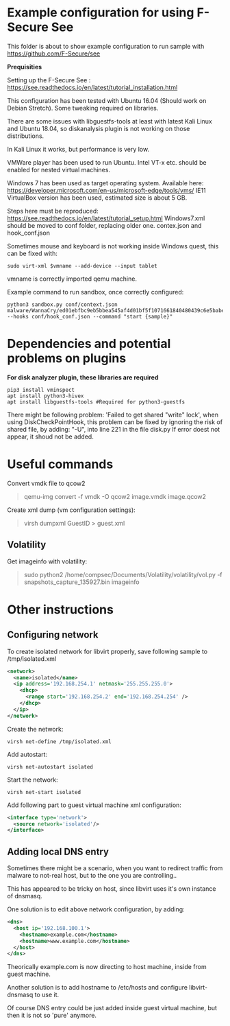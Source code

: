 # Example configuration for using F-Secure See


This folder is about to show example configuration to run sample with https://github.com/F-Secure/see

**Prequisities**

Setting up the F-Secure See : https://see.readthedocs.io/en/latest/tutorial_installation.html

This configuration has been tested with Ubuntu 16.04  (Should work on Debian Stretch). Some tweaking required on libraries.

There are some issues with libguestfs-tools at least with latest Kali Linux and Ubuntu 18.04, so diskanalysis plugin is not working on those distributions.

In Kali Linux it works, but performance is very low.

VMWare player has been used to run Ubuntu. Intel VT-x etc. should be enabled for nested virtual machines.

Windows 7 has been used as target operating system. Available here: https://developer.microsoft.com/en-us/microsoft-edge/tools/vms/
IE11 VirtualBox version has been used, estimated size is about 5 GB.

Steps here must be reproduced: https://see.readthedocs.io/en/latest/tutorial_setup.html
Windows7.xml should be moved to conf folder, replacing older one.
contex.json and hook_conf.json 

Sometimes mouse and keyboard is not working inside Windows quest, this can be fixed with:
```shell
sudo virt-xml $vmname --add-device --input tablet
```
vmname is correctly imported qemu machine.

Example command to run sandbox, once correctly configured:
```shell
python3 sandbox.py conf/context.json malware/WannaCry/ed01ebfbc9eb5bbea545af4d01bf5f1071661840480439c6e5babe8e080e41aa.exe --hooks conf/hook_conf.json --command "start {sample}"
```

##

# Dependencies and potential problems on plugins

**For disk analyzer plugin, these libraries are required**

```shell
pip3 install vminspect
apt install python3-hivex
apt install libguestfs-tools #Required for python3-guestfs
```

There might be  following problem: 'Failed to get shared "write" lock', when using DiskCheckPointHook,
this problem can be fixed by ignoring the risk of shared file, by adding:  "-U", into line 221 in the file disk.py
If error doest not appear, it shoud not be added.

# Useful commands

Convert vmdk file to qcow2

> qemu-img convert -f vmdk -O qcow2 image.vmdk image.qcow2

Create xml dump (vm configuration settings):

>virsh dumpxml GuestID > guest.xml

## Volatility
Get imageinfo with volatility:

>sudo python2 /home/compsec/Documents/Volatility/volatility/vol.py -f snapshots_capture_135927.bin imageinfo

# Other instructions

## Configuring network

To create isolated network for libvirt properly,
save following sample to /tmp/isolated.xml

```xml
<network>
  <name>isolated</name>
  <ip address='192.168.254.1' netmask='255.255.255.0'>
    <dhcp>
      <range start='192.168.254.2' end='192.168.254.254' />
    </dhcp>
  </ip>
</network>
```
Create the network:  

```virsh net-define /tmp/isolated.xml```

Add autostart:

```virsh net-autostart isolated```

Start the network: 

```virsh net-start isolated```

Add following part to guest virtual machine xml configuration:

```xml
<interface type='network'>
  <source network='isolated'/>
</interface>

```
## Adding local DNS entry
Sometimes there might be a scenario, when you want to redirect traffic from malware to not-real host, but to the one you are controlling..

This has appeared to be tricky on host, since libvirt uses it's own instance of dnsmasq.

One solution is to edit above network configuration, by adding:
```xml
<dns>
  <host ip='192.168.100.1'>
    <hostname>example.com</hostname>
    <hostname>www.example.com</hostname>
  </host>
</dns>

```
Theorically example.com is now directing to host machine, inside from guest machine.

Another solution is to add hostname to /etc/hosts and configure libvirt-dnsmasq to use it.

Of course DNS entry could be just added inside guest virtual machine, but then it is not so 'pure' anymore.
